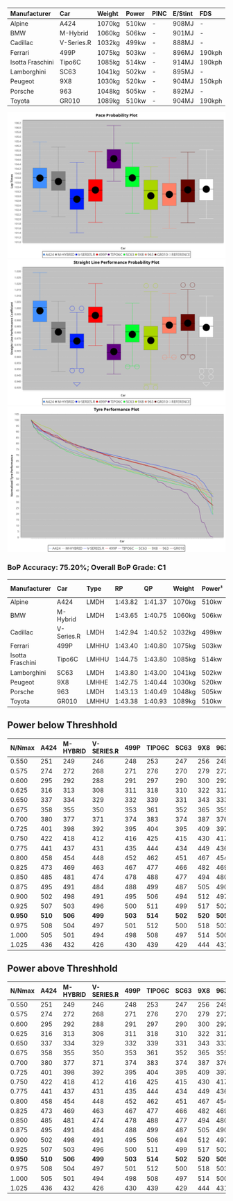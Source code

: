 | Manufacturer     | Car        | Weight | Power | PINC    | E/Stint | FDS     |
|:-|:-|:-|:-|:-|:-|:-|
| Alpine           | A424       | 1070kg | 510kw |    -    | 908MJ   |    -    |
| BMW              | M-Hybrid   | 1060kg | 506kw |    -    | 901MJ   |    -    |
| Cadillac         | V-Series.R | 1032kg | 499kw |    -    | 888MJ   |    -    |
| Ferrari          | 499P       | 1075kg | 503kw |    -    | 896MJ   | 190kph  |
| Isotta Fraschini | Tipo6C     | 1085kg | 514kw |    -    | 914MJ   | 190kph  |
| Lamborghini      | SC63       | 1041kg | 502kw |    -    | 895MJ   |    -    |
| Peugeot          | 9X8        | 1030kg | 520kw |    -    | 904MJ   | 150kph  |
| Porsche          | 963        | 1048kg | 505kw |    -    | 892MJ   |    -    |
| Toyota           | GR010      | 1089kg | 510kw |    -    | 904MJ   | 190kph  |

![PACECHART](./IMG/OFFICIAL.png)
![STRAIGHTLINEPERFORMANCECHART](./IMG/OFFICIAL_sp.png)
![TYREPERFORMANCECHART](./IMG/OFFICIAL_tw.png)

### BoP Accuracy: 75.20%; Overall BoP Grade: C1
| Manufacturer     | Car        | Type  | RP      | QP      | Weight | Power¹ | Threshhold | PINC    | Power² | E/Stint | AVG Vmax  | FDS     | RDLC | L/Stint | BOP-Grade | Model Accuracy | Model Points | Match%  | SimDiff |
|:-|:-|:-|:-|:-|:-|:-|:-|:-|:-|:-|:-|:-|:-|:-|:-|:-|:-|:-|:-|
| Alpine           | A424       | LMDH  | 1:43.82 | 1:41.37 | 1070kg | 510kw  | 0.0kph     |    -    | 510kw  |  908MJ  | 296.45kph |    -    | 0.98 | 33      | +C1       | 86.43%         | 618          | 78.35%  | ±0.14s  |
| BMW              | M-Hybrid   | LMDH  | 1:43.65 | 1:40.75 | 1060kg | 506kw  | 0.0kph     |    -    | 506kw  |  901MJ  | 293.89kph |    -    | 1.00 | 33      | +B2       | 93.77%         | 1672         | 84.09%  | ±0.08s  |
| Cadillac         | V-Series.R | LMDH  | 1:42.94 | 1:40.52 | 1032kg | 499kw  | 0.0kph     |    -    | 499kw  |  888MJ  | 292.36kph |    -    | 1.03 | 33      | -C1       | 83.12%         | 1921         | 77.04%  | ±0.22s  |
| Ferrari          | 499P       | LMHHU | 1:43.40 | 1:40.80 | 1075kg | 503kw  | 0.0kph     |    -    | 503kw  |  896MJ  | 294.65kph | 190kph  | 1.02 | 33      | ~A1       | 69.49%         | 1950         | 100.00% | ±0.01s  |
| Isotta Fraschini | Tipo6C     | LMHHU | 1:44.75 | 1:43.80 | 1085kg | 514kw  | 0.0kph     |    -    | 514kw  |  914MJ  | 291.12kph | 190kph  | 1.02 | 33      | +Ω1       | 73.56%         | 64           | 3.98%   | ±0.16s  |
| Lamborghini      | SC63       | LMDH  | 1:43.80 | 1:43.00 | 1041kg | 502kw  | 0.0kph     |    -    | 502kw  |  895MJ  | 294.01kph |    -    | 1.05 | 33      | +C1       | 95.82%         | 459          | 79.39%  | ±0.13s  |
| Peugeot          | 9X8        | LMHHE | 1:42.75 | 1:40.44 | 1030kg | 520kw  | 0.0kph     |    -    | 520kw  |  904MJ  | 295.31kph | 150kph  | 1.03 | 33      | -D2       | 88.75%         | 2383         | 64.20%  | ±0.32s  |
| Porsche          | 963        | LMDH  | 1:43.13 | 1:40.49 | 1048kg | 505kw  | 0.0kph     |    -    | 505kw  |  892MJ  | 294.87kph |    -    | 1.01 | 33      | -B1       | 81.02%         | 5243         | 89.78%  | ±0.18s  |
| Toyota           | GR010      | LMHHU | 1:43.38 | 1:40.93 | 1089kg | 510kw  | 0.0kph     |    -    | 510kw  |  904MJ  | 293.52kph | 190kph  | 1.00 | 33      | ~A1       | 73.70%         | 2701         | 100.00% | ±0.23s  |

## Power below Threshhold
| N/Nmax    | A424    | M-HYBRID | V-SERIES.R | 499P    | TIPO6C  | SC63    | 9X8     | 963     | GR010   |
|:-|:-|:-|:-|:-|:-|:-|:-|:-|:-|
|  0.550    |  251    |  249     |  246       |  248    |  253    |  247    |  256    |  249    |  251    |
|  0.575    |  274    |  272     |  268       |  271    |  276    |  270    |  279    |  272    |  274    |
|  0.600    |  295    |  292     |  288       |  291    |  297    |  290    |  300    |  292    |  295    |
|  0.625    |  316    |  313     |  308       |  311    |  318    |  310    |  322    |  312    |  316    |
|  0.650    |  337    |  334     |  329       |  332    |  339    |  331    |  343    |  333    |  337    |
|  0.675    |  358    |  355     |  350       |  353    |  361    |  352    |  365    |  355    |  358    |
|  0.700    |  380    |  377     |  371       |  374    |  383    |  374    |  387    |  376    |  380    |
|  0.725    |  401    |  398     |  392       |  395    |  404    |  395    |  409    |  397    |  401    |
|  0.750    |  422    |  418     |  412       |  416    |  425    |  415    |  430    |  417    |  422    |
|  0.775    |  441    |  437     |  431       |  435    |  444    |  434    |  449    |  436    |  441    |
|  0.800    |  458    |  454     |  448       |  452    |  462    |  451    |  467    |  454    |  458    |
|  0.825    |  473    |  469     |  463       |  467    |  477    |  466    |  482    |  469    |  473    |
|  0.850    |  485    |  481     |  474       |  478    |  488    |  477    |  494    |  480    |  485    |
|  0.875    |  495    |  491     |  484       |  488    |  499    |  487    |  505    |  490    |  495    |
|  0.900    |  502    |  498     |  491       |  495    |  506    |  494    |  512    |  497    |  502    |
|  0.925    |  507    |  503     |  496       |  500    |  511    |  499    |  517    |  502    |  507    |
| **0.950** | **510** | **506**  | **499**    | **503** | **514** | **502** | **520** | **505** | **510** |
|  0.975    |  508    |  504     |  497       |  501    |  512    |  500    |  518    |  503    |  508    |
|  1.000    |  505    |  501     |  494       |  498    |  508    |  497    |  514    |  500    |  505    |
|  1.025    |  436    |  432     |  426       |  430    |  439    |  429    |  444    |  431    |  436    |

## Power above Threshhold
| N/Nmax    | A424    | M-HYBRID | V-SERIES.R | 499P    | TIPO6C  | SC63    | 9X8     | 963     | GR010   |
|:-|:-|:-|:-|:-|:-|:-|:-|:-|:-|
|  0.550    |  251    |  249     |  246       |  248    |  253    |  247    |  256    |  249    |  251    |
|  0.575    |  274    |  272     |  268       |  271    |  276    |  270    |  279    |  272    |  274    |
|  0.600    |  295    |  292     |  288       |  291    |  297    |  290    |  300    |  292    |  295    |
|  0.625    |  316    |  313     |  308       |  311    |  318    |  310    |  322    |  312    |  316    |
|  0.650    |  337    |  334     |  329       |  332    |  339    |  331    |  343    |  333    |  337    |
|  0.675    |  358    |  355     |  350       |  353    |  361    |  352    |  365    |  355    |  358    |
|  0.700    |  380    |  377     |  371       |  374    |  383    |  374    |  387    |  376    |  380    |
|  0.725    |  401    |  398     |  392       |  395    |  404    |  395    |  409    |  397    |  401    |
|  0.750    |  422    |  418     |  412       |  416    |  425    |  415    |  430    |  417    |  422    |
|  0.775    |  441    |  437     |  431       |  435    |  444    |  434    |  449    |  436    |  441    |
|  0.800    |  458    |  454     |  448       |  452    |  462    |  451    |  467    |  454    |  458    |
|  0.825    |  473    |  469     |  463       |  467    |  477    |  466    |  482    |  469    |  473    |
|  0.850    |  485    |  481     |  474       |  478    |  488    |  477    |  494    |  480    |  485    |
|  0.875    |  495    |  491     |  484       |  488    |  499    |  487    |  505    |  490    |  495    |
|  0.900    |  502    |  498     |  491       |  495    |  506    |  494    |  512    |  497    |  502    |
|  0.925    |  507    |  503     |  496       |  500    |  511    |  499    |  517    |  502    |  507    |
| **0.950** | **510** | **506**  | **499**    | **503** | **514** | **502** | **520** | **505** | **510** |
|  0.975    |  508    |  504     |  497       |  501    |  512    |  500    |  518    |  503    |  508    |
|  1.000    |  505    |  501     |  494       |  498    |  508    |  497    |  514    |  500    |  505    |
|  1.025    |  436    |  432     |  426       |  430    |  439    |  429    |  444    |  431    |  436    |
